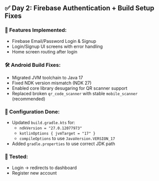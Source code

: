 ## ✅ Day 2: Firebase Authentication + Build Setup Fixes

### 🔐 Features Implemented:
- Firebase Email/Password Login & Signup
- Login/Signup UI screens with error handling
- Home screen routing after login

### 🛠️ Android Build Fixes:
- Migrated JVM toolchain to Java 17
- Fixed NDK version mismatch (NDK 27)
- Enabled core library desugaring for QR scanner support
- Replaced broken `qr_code_scanner` with stable `mobile_scanner` (recommended)

### 🔧 Configuration Done:
- Updated `build.gradle.kts` for:
  - `ndkVersion = "27.0.12077973"`
  - `kotlinOptions { jvmTarget = "17" }`
  - `compileOptions` to use `JavaVersion.VERSION_17`
- Added `gradle.properties` to use correct JDK path

### 🧪 Tested:
- Login → redirects to dashboard
- Register new account
